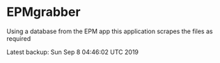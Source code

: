 # EPMgrabber
Using a database from the EPM app this application scrapes the files as required


Latest backup: Sun Sep 8 04:46:02 UTC 2019
